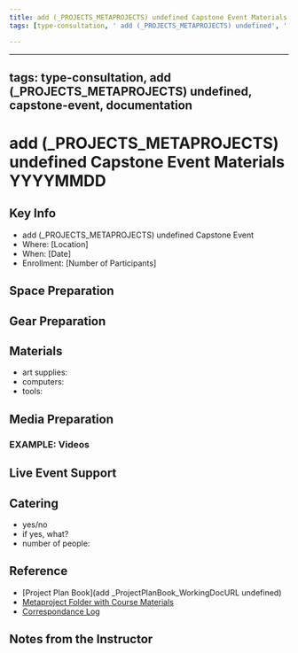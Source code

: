```yaml
---
title: add (_PROJECTS_METAPROJECTS) undefined Capstone Event Materials YYYYMMDD
tags: [type-consultation, ' add (_PROJECTS_METAPROJECTS) undefined', ' capstone-event', ' documentation']

---
```


---
tags: type-consultation, add (_PROJECTS_METAPROJECTS) undefined, capstone-event, documentation
---

#  add (_PROJECTS_METAPROJECTS) undefined Capstone Event Materials YYYYMMDD

## Key Info
- add (_PROJECTS_METAPROJECTS) undefined Capstone Event
- Where: [Location]
- When: [Date]
- Enrollment: [Number of Participants]

## Space Preparation

## Gear Preparation

## Materials

* art supplies: 
* computers: 
* tools: 

## Media Preparation
### EXAMPLE: Videos

## Live Event Support

## Catering 

* yes/no
* if yes, what?
* number of people: 

## Reference

* [Project Plan Book](add _ProjectPlanBook_WorkingDocURL undefined)
* [Metaproject Folder with Course Materials](https://drive.google.com/drive/folders/194JZlv4Ajf5qmQY51EFoYGiXBrTb7AM2)
* [Correspondance Log](https://drive.google.com/drive/folders/1X-M7RNbGCHlTWYhSqnK7aVakHwwXODTU?usp=drive_link)


## Notes from the Instructor